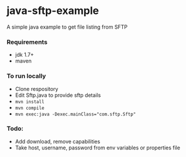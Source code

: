 # java-sftp-example
A simple java example to get file listing from SFTP

### Requirements
* jdk 1.7+
* maven

### To run locally
* Clone respository
* Edit Sftp.java to provide sftp details
* `mvn install`
* `mvn compile`
* `mvn exec:java -Dexec.mainClass="com.sftp.Sftp"`

### Todo:

* Add download, remove capabilities
* Take host, username, password from env variables or properties file
